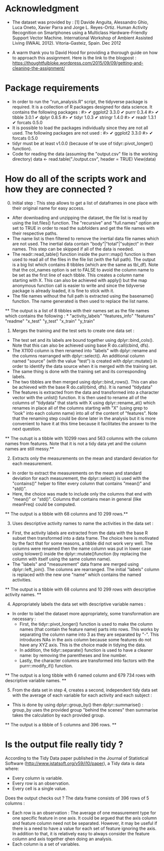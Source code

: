 
Acknowledgment
==================================================================
- The dataset was provided by :
[1] Davide Anguita, Alessandro Ghio, Luca Oneto, Xavier Parra and Jorge L. Reyes-Ortiz. Human Activity Recognition on Smartphones using a Multiclass Hardware-Friendly Support Vector Machine. International Workshop of Ambient Assisted Living (IWAAL 2012). Vitoria-Gasteiz, Spain. Dec 2012

- A warm thank you to David Hood for providing a thorough guide on how to approach this assignment. 
Here is the link to the blogpost : https://thoughtfulbloke.wordpress.com/2015/09/09/getting-and-cleaning-the-assignment/

Package requirements
==================================================================
- In order to run the "run_analysis.R" script,  the tidyverse package is required. It is a collection of R packages designed for data science. It contains the following packages : 
#> ✔ ggplot2 3.3.0     ✔ purrr   0.3.4
#> ✔ tibble  3.0.1     ✔ dplyr   0.8.5
#> ✔ tidyr   1.0.3     ✔ stringr 1.4.0
#> ✔ readr   1.3.1     ✔ forcats 0.5.0
- It is possible to load the packages individually since they are not all used. The following packages are not used :
#> ✔ ggplot2 3.3.0
#> ✔ forcats 0.5.0
- tidyr must be at least v1.0.0 (because of te use of tidyr::pivot_longer() function).
- Code for reading the data (assuming the "output.csv" file is the working directory)
data <- read.table("./output.csv", header = TRUE)
View(data)

How do all of the scripts work and how they are connected ?
==================================================================

0) Initial step : This step allows to get a list of dataframes in one place with their original name for easy access.
- After downloading and unzipping the dataset, the file list is read by using the list.files() function. 
The "recursive" and "full.names" option are set to TRUE in order to read the subfolders and get the file names with their respective paths.
- The name list is then filtered to remove the inertial data file names which are not used. The inertial data contain "body"|"total"|"subject" in their names. This step can be skipped if all of the data is needed.
- The readr::read_table() function inside the purrr::map() function is then used to read all of the files in the file list (with the full path). 
The output is a big list which contains 8 tibbles (which are the same as tbl_df). Note that the col_names option is set to FALSE to avoid the column name to be set as the first line of each tibble. This creates a column name starting with X.
This can also be achieved with apply() but the map anonymous function call is easier to write and since the tidyverse package  is already loaded, it is fine to stick with it.
- The file names without the full path is  extracted using the basename() function. The name generated is then used to replace the list name.

** The output is a list of 8 tibbles with their names set as the file names which contains the following :
    * "activity_labels" "features_info" "features" "readme" "x_test" "y_test" "x_train" "y_train"

1) Merges the training and the test sets to create one data set :
- The test set and its labels are bound together using dplyr::bind_cols(). Note that this can also be achieved using base R do.call(cbind, dfs).
- The X1100 column is then renamed into "labels" with dplyr::rename and the columns rearranged with dplyr::select(). An additional column named "source" (with the value "test") is created with dplyr::mutate() in order to identify the data source when it is merged with the training set.
- The same thing is done with the training set and its corresponding labels.
- The two tibbles are then merged using dplyr::bind_rows(). This can also be achieved with the base R do.call(rbind, dfs). It is named "tidydata"
- The features is extracted from the data and transformed into a character vector with the unlist() function. It is then used to rename all of the columns of "tidydata" that starts with X using dplyr::rename_at() which renames in place all of the columns starting with "X" (using grep to "look" into each column name) into all of the content of "features". Note that the renaming step could be done later in the analysis but it is more convenient to have it at this time because it facilitates the answer to the next question.

** The outupt is a tibble with 10299 rows and 563 columns with the column names from features. Note that it is not a tidy data yet and the column names are still  messy.**

2) Extracts only the measurements on the mean and standard deviation for each measurement.
- In order to extract the measurements on the mean and standard deviation for each measurement, the dplyr::select() is used with the "contains()" helper to filter  every column that contains "mean()" and "std()".
- Here, the choice was made to include only the columns that end with "mean()" or "std()". Columns that contains mean in general (like meanFreq) could be computed.

** The output is a tibble with 68 columns and 10 299 rows.**

3) Uses descriptive activity names to name the activities in the data set :
- First, the activity labels are extracted from the data with the base R subset then transformed into a data frame. The choice here is motivated by the fact that for some reasons, a tibble did not work very well. The columns were renamed then the name column was put in lower case using tolower() inside the dplyr::mutate()function (by replacing the column with itself using the same column name).
- The "labels" and "measurement" data frame are merged using dplyr::left_join(). The columns are rearranged. The initial "labels" column is replaced with the new one "name" which contains the named activities.

** The output is a tibble with 68 columns and 10 299 rows with descriptive activity names. **

4) Appropriately labels the data set with descriptive variable names :
- In order to label the dataset more appropriately, some transformation are necessary : 
   * First, the tidyr::pivot_longer() function is used to make the column names (that contain the feature name) parts into rows. This works by separating the column name into 3 as they are separated by "-".
   This introduces NAs in the axis column because some features do not have any XYZ axis. This is the choice made in tidying the data.
   * In addition, the tidyr::separate() function is used to have a cleaner name: by removing the parentheses and line number.
   * Lastly, the character columns are transformed into factors with the purrr::modify_if() function.

** The output is a long tibble with 6 named column and 679 734 rows with descriptive variable names. **

5) From the data set in step 4, creates a second, independent tidy data set with the average of each variable for each activity and each subject :
- This is done by using dplyr::group_by() then dplyr::summarise() : group_by uses the provided group "behind the scenes" then summarise takes the calculation by each provided group.

** The output is a tibble of 5 columns and 396 rows. **


Is the output file really tidy ?
==================================================================
According to the Tidy Data paper published in the Journal of Statistical Software (http://www.jstatsoft.org/v59/i10/paper), 
a Tidy data is data where:
- Every column is variable.
- Every row is an observation.
- Every cell is a single value.

Does the output checks out ?
The data frame consists of	396 rows of  5 columns :
- Each row is an observation : The average of one measurement type for one specific feature in one axis. It could be argued that the axis column and feature column need not be separated. However, it may be useful if there is a need to have a value for each set of feature ignoring the axis. In addition to that, it is relatively easy to always consider the feature column and axis together qhen doing an analysis.
- Each column is a set of variables.



